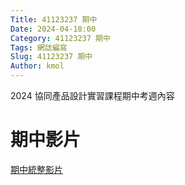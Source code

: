 ```yaml
---
Title: 41123237 期中
Date: 2024-04-18:00
Category: 41123237 期中
Tags: 網誌編寫
Slug: 41123237 期中
Author: kmol
---
```


2024 協同產品設計實習課程期中考週內容

<!-- PELICAN_END_SUMMARY -->

# 期中影片
[期中統整影片](https://youtu.be/WHtxDBfq7F8)
